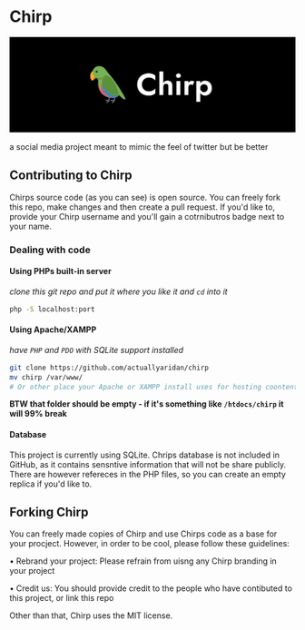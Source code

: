 # Chirp

![Chirp logo](/src/images/users/chirp/banner.png)

a social media project meant to mimic the feel of twitter but be better

## Contributing to Chirp
Chirps source code (as you can see) is open source. You can freely fork this repo, make changes and then create a pull request.
If you'd like to, provide your Chirp username and you'll gain a cotrnibutros badge next to your name.

### Dealing with code

#### Using PHPs built-in server

_clone this git repo and put it where you like it and `cd` into it_

```sh
php -S localhost:port
```

#### Using Apache/XAMPP

_have `PHP` and `PDO` with SQLite support installed_

```sh
git clone https://github.com/actuallyaridan/chirp
mv chirp /var/www/
# Or other place your Apache or XAMPP install uses for hosting coontent
```

**BTW that folder should be empty - if it's something like `/htdocs/chirp` it will 99% break**

#### Database

This project is currently using SQLite. Chrips database is not included in GitHub, as it contains sensntive information that will not be share publicly. There are however refereces in the PHP files, so you can create an empty replica if you'd like to.

## Forking Chirp

You can freely made copies of Chirp and use Chirps code as a base for your procject. However, in order to be cool, please follow these guidelines:

• Rebrand your project: Please refrain from uisng any Chirp branding in your project

• Credit us: You should provide credit to the people who have contibuted to this project, or link this repo

Other than that, Chirp uses the MIT license.



